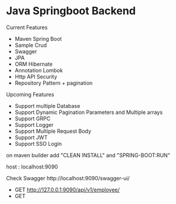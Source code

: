 # Java Springboot Backend

Current Features
- Maven Spring Boot 
- Sample Crud
- Swagger
- JPA
- ORM Hibernate
- Annotation Lombok
- Http API Security
- Repository Pattern + pagination

Upcoming Features
- Support multiple Database
- Support Dynamic Pagination Parameters and Multiple arrays
- Support GRPC
- Support Logger
- Support Multiple Request Body
- Support JWT
- Support SSO Login

on maven builder add "CLEAN INSTALL" and "SPRING-BOOT:RUN"

host : localhost:9090

Check Swagger http://localhost:9090/swagger-ui/



- GET http://127.0.0.1:9090/api/v1/employee/
- GET 
